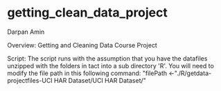# getting_clean_data_project
Darpan Amin

Overview:
Getting and Cleaning Data Course Project

Script:
The script runs with the assumption that you have the datafiles unzipped with the folders in tact into a sub directory 'R'.
You will need to modify the file path in this following command: "filePath <-"./R/getdata-projectfiles-UCI HAR Dataset/UCI HAR Dataset/"


